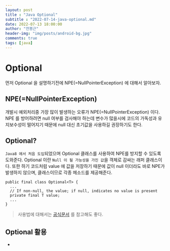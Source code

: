 ```yaml
---
layout: post
title : "Java Optional"
subtitle : "2022-07-14-java-optional.md"
date: 2022-07-13 18:00:00
author: "전봉근"
header-img: "img/posts/android-bg.jpg"
comments: true
tags: [java]
---
```



# Optional
먼저 Optional 을 설명하기전에 NPE(=NullPointerException) 에 대해서 알아보자.

## NPE(=NullPointerException)
개발시 예외처리중 가장 많이 발생하는 오류가 NPE(=NullPointerException) 이다. NPE 를 방어하려면 null 여부를 검사해야 하는데 변수가 많을시에 코드의 가독성과 유지보수성이 떨어지기 때문에 null 대신 초기값을 사용하길 권장하기도 한다.


## Optional?
`Java8 에서 처음 도입`되었으며 Optional<T> 클래스를 사용하여 NPE를 방지할 수 있도록 도와준다. Optional 이란 `Null 이 될 가능성을 가진 값`을 객체로 감싸는 래퍼 클래스이다.
또한 하기 코드처럼 value 에 값을 저장하기 때문에 값이 null 이더라도 바로 NPE가 발생하지 않으며, 클래스이므로 각종 메소드를 제공해준다.
```
public final class Optional<T> {
  ...
  // If non-null, the value; if null, indicates no value is present
  private final T value;
  ...
}
```
> 사용법에 대해서는 [공식문서](https://docs.oracle.com/javase/8/docs/api/java/util/Optional.html) 를 참고해도 좋다.


## Optional 활용
- 






